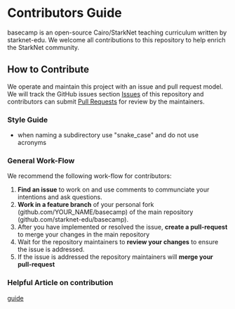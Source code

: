 # Contributors Guide

basecamp is an open-source Cairo/StarkNet teaching curriculum written by starknet-edu.
We welcome all contributions to this repository to help enrich the StarkNet community.

## How to Contribute

We operate and maintain this project with an issue and pull request model. We will track
the GitHub issues section [Issues](https://github.com/starknet-edu/basecamp/issues) of this repository
and contributors can submit [Pull
Requests](https://github.com/starknet-edu/basecamp/pulls) for review by the maintainers.

### Style Guide

- when naming a subdirectory use "snake_case" and do not use acronyms

### General Work-Flow

 We recommend the following work-flow for contributors:

 1. **Find an issue** to work on and use comments to communciate your intentions and ask questions.
 2. **Work in a feature branch** of your personal fork (github.com/YOUR_NAME/basecamp) of the main repository (github.com/starknet-edu/basecamp).
 3. After you have implemented or resolved the issue, **create a pull-request** to merge your changes in the main repository
 4. Wait for the repository maintainers to **review your changes** to ensure the issue is addressed.
 5. If the issue is addressed the repository maintainers will **merge your pull-request**

### Helpful Article on contribution

[guide](https://akrabat.com/the-beginners-guide-to-contributing-to-a-github-project/)
